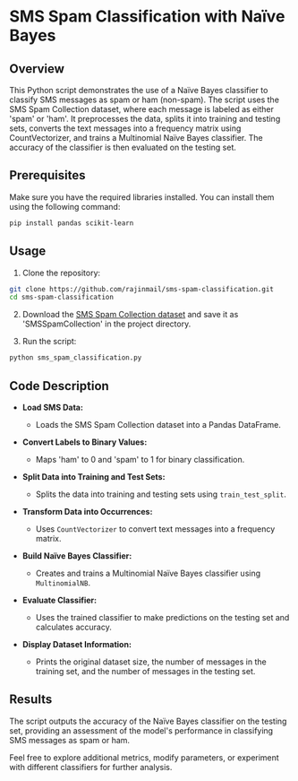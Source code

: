 # SMS Spam Classification with Naïve Bayes

## Overview
This Python script demonstrates the use of a Naïve Bayes classifier to classify SMS messages as spam or ham (non-spam). The script uses the SMS Spam Collection dataset, where each message is labeled as either 'spam' or 'ham'. It preprocesses the data, splits it into training and testing sets, converts the text messages into a frequency matrix using CountVectorizer, and trains a Multinomial Naïve Bayes classifier. The accuracy of the classifier is then evaluated on the testing set.

## Prerequisites
Make sure you have the required libraries installed. You can install them using the following command:

```bash
pip install pandas scikit-learn
```

## Usage
1. Clone the repository:

```bash
git clone https://github.com/rajinmail/sms-spam-classification.git
cd sms-spam-classification
```

2. Download the [SMS Spam Collection dataset](https://archive.ics.uci.edu/ml/datasets/sms+spam+collection) and save it as 'SMSSpamCollection' in the project directory.

3. Run the script:

```bash
python sms_spam_classification.py
```

## Code Description
- **Load SMS Data:**
  - Loads the SMS Spam Collection dataset into a Pandas DataFrame.

- **Convert Labels to Binary Values:**
  - Maps 'ham' to 0 and 'spam' to 1 for binary classification.

- **Split Data into Training and Test Sets:**
  - Splits the data into training and testing sets using `train_test_split`.

- **Transform Data into Occurrences:**
  - Uses `CountVectorizer` to convert text messages into a frequency matrix.

- **Build Naïve Bayes Classifier:**
  - Creates and trains a Multinomial Naïve Bayes classifier using `MultinomialNB`.

- **Evaluate Classifier:**
  - Uses the trained classifier to make predictions on the testing set and calculates accuracy.

- **Display Dataset Information:**
  - Prints the original dataset size, the number of messages in the training set, and the number of messages in the testing set.

## Results
The script outputs the accuracy of the Naïve Bayes classifier on the testing set, providing an assessment of the model's performance in classifying SMS messages as spam or ham.

Feel free to explore additional metrics, modify parameters, or experiment with different classifiers for further analysis.
